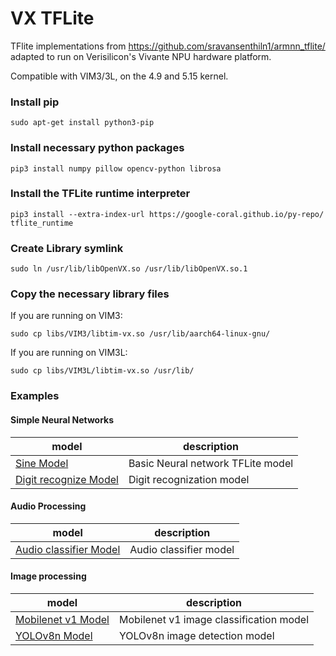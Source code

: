 # VX TFLite
TFlite implementations from https://github.com/sravansenthiln1/armnn_tflite/
adapted to run on Verisilicon's Vivante NPU hardware platform.

Compatible with VIM3/3L, on the 4.9 and 5.15 kernel.

### Install pip
```shell
sudo apt-get install python3-pip
```

### Install necessary python packages
```shell
pip3 install numpy pillow opencv-python librosa
```

### Install the TFLite runtime interpreter
```shell
pip3 install --extra-index-url https://google-coral.github.io/py-repo/ tflite_runtime
```

### Create Library symlink
```shell
sudo ln /usr/lib/libOpenVX.so /usr/lib/libOpenVX.so.1
```

### Copy the necessary library files
If you are running on VIM3:
```shell
sudo cp libs/VIM3/libtim-vx.so /usr/lib/aarch64-linux-gnu/
```

If you are running on VIM3L:
```shell
sudo cp libs/VIM3L/libtim-vx.so /usr/lib/
```

### Examples

#### Simple Neural Networks
| model | description |
|---|---|
|[Sine Model](./sine_model/) | Basic Neural network TFLite model |
|[Digit recognize Model](./digit_recognize/) | Digit recognization model |

#### Audio Processing
| model | description |
|---|---|
| [Audio classifier Model](./audio_classifier/) | Audio classifier model |

#### Image processing
| model | description |
|---|---|
| [Mobilenet v1 Model](./mobilenet_v1/) | Mobilenet v1 image classification model |
| [YOLOv8n Model](./yolov8n/) | YOLOv8n image detection model |
